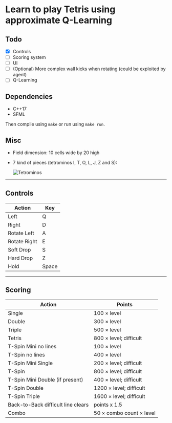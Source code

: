 # Learn to play Tetris using approximate Q-Learning

## Todo

- [x] Controls
- [ ] Scoring system
- [ ] UI
- [ ] \(Optional) More complex wall kicks when rotating (could be exploited by agent)
- [ ] Q-Learning

## Dependencies

* C++17
* SFML

Then compile using `make` or run using `make run`.

## Misc

* Field dimension: 10 cells wide by 20 high
* 7 kind of pieces (tetrominos I, T, O, L, J, Z and S):

    ![Tetrominos](https://i0.wp.com/mindyourdecisions.com/blog/wp-content/uploads/2018/05/tetris-riddle-pieces.png?resize=600%2C165&ssl=1)

----

## Controls

Action | Key
------ | ---
Left | Q
Right | D
Rotate Left | A
Rotate Right | E
Soft Drop | S
Hard Drop | Z
Hold | Space


---

## Scoring

Action | Points
------ | ------
Single | 100 × level
Double | 300 × level
Triple | 500 × level
Tetris | 800 × level; difficult
T-Spin Mini no lines | 100 × level
T-Spin no lines | 400 × level
T-Spin Mini Single | 200 × level; difficult
T-Spin  |  	800 × level; difficult
T-Spin Mini Double (if present) | 400 × level; difficult
T-Spin Double | 1200 × level; difficult
T-Spin Triple | 1600 × level; difficult
Back-to-Back difficult line clears | points x 1.5
Combo | 50 × combo count × level
